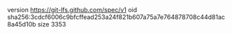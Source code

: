 version https://git-lfs.github.com/spec/v1
oid sha256:3cdcf6006c9bfcffead253a24f821b607a75a7e764878708c44d81ac8a45d10b
size 3353
